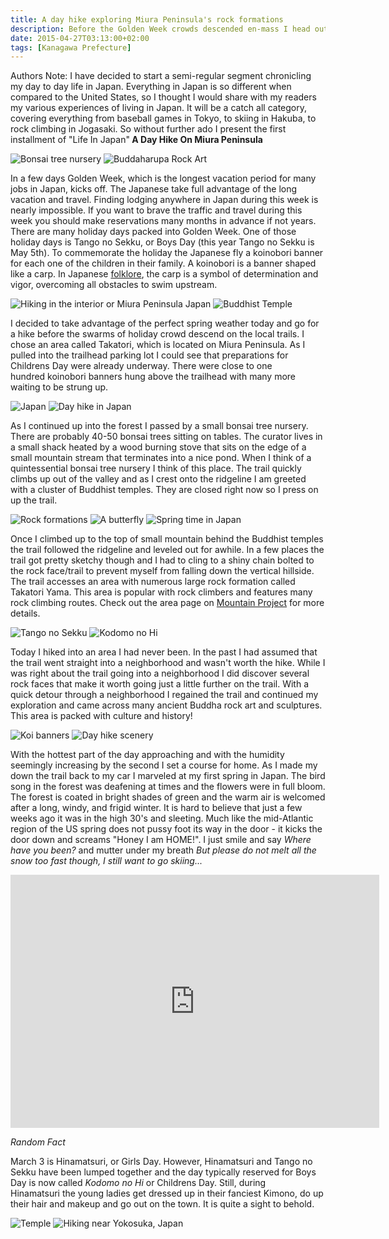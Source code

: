 ```yaml
---
title: A day hike exploring Miura Peninsula's rock formations 
description: Before the Golden Week crowds descended en-mass I head out for some solitude and exercise
date: 2015-04-27T03:13:00+02:00
tags: [Kanagawa Prefecture]
---
```

<div class=“text-lg m-2">
<p class="mb-2">Authors Note: I have decided to start a semi-regular segment chronicling my day to day life in Japan. Everything in Japan is so different when compared to the United States, so I thought I would share with my readers my various experiences of living in Japan. It will be a catch all category, covering everything from baseball games in Tokyo, to skiing in Hakuba, to rock climbing in Jogasaki. So without further ado I present the first installment of "Life In Japan"<strong> A Day Hike On Miura Peninsula</strong></p>

<img class="w-8/12 rounded-lg shadow-lg mx-auto" src="https://fallfish-tenkara-images.s3-us-west-1.amazonaws.com/FfT+-+Day+Hike/Bonsai-Tree-Nursery_Takatori_Day-Hike.JPG" alt="Bonsai tree nursery" />

<img class="w-8/12 rounded-lg shadow-lg mx-auto" src="https://fallfish-tenkara-images.s3-us-west-1.amazonaws.com/FfT+-+Day+Hike/Buddharupa_Rock-Art_Japan_Takatori.JPG" alt="Buddaharupa Rock Art" />

<p class="mb-2 mt-2">In a few days Golden Week, which is the longest vacation period for many jobs in Japan, kicks off. The Japanese take full advantage of the long vacation and travel. Finding lodging anywhere in Japan during this week is nearly impossible. If you want to brave the traffic and travel during this week you should make reservations many months in advance if not years. There are many holiday days packed into Golden Week. One of those holiday days is Tango no Sekku, or Boys Day (this year Tango no Sekku is May 5th). To commemorate the holiday the Japanese fly a koinobori banner for each one of the children in their family. A koinobori is a banner shaped like a carp. In Japanese <a href="https://kids.asiasociety.org/explore/childrens-day-japan-kodomo-no-hi" target="_blank" rel="noopener noreferrer">folklore</a>, the carp is a symbol of determination and vigor, overcoming all obstacles to swim upstream.</p>

<img class="w-8/12 rounded-lg shadow-lg mx-auto" src="https://fallfish-tenkara-images.s3-us-west-1.amazonaws.com/FfT+-+Day+Hike/Buddharupa_Rock-Art_Japan_Takatori_Trail.JPG" alt="Hiking in the interior or Miura Peninsula Japan" />

<img class="w-8/12 rounded-lg shadow-lg mx-auto" src="https://fallfish-tenkara-images.s3-us-west-1.amazonaws.com/FfT+-+Day+Hike/Buddharupa_Rock-Art_Temple_Japan_Takatori.JPG" alt="Buddhist Temple" />

<p class="mb-2 mt-2">I decided to take advantage of the perfect spring weather today and go for a hike before the swarms of holiday crowd descend on the local trails. I chose an area called Takatori, which is located on Miura Peninsula. As I pulled into the trailhead parking lot I could see that preparations for Childrens Day were already underway. There were close to one hundred koinobori banners hung above the trailhead with many more waiting to be strung up.</p>

<img class="w-8/12 rounded-lg shadow-lg mx-auto" src="https://fallfish-tenkara-images.s3-us-west-1.amazonaws.com/FfT+-+Day+Hike/Buddharupa_Takatori_Japan.JPG" alt="Japan" />

<img class="w-8/12 rounded-lg shadow-lg mx-auto" src="https://fallfish-tenkara-images.s3-us-west-1.amazonaws.com/FfT+-+Day+Hike/Buddharupa_Takatori_Japan_Hike.JPG" alt="Day hike in Japan" />

<p class="mb-2 mt-2">As I continued up into the forest I passed by a small bonsai tree nursery. There are probably 40-50 bonsai trees sitting on tables. The curator lives in a small shack heated by a wood burning stove that sits on the edge of a small mountain stream that terminates into a nice pond. When I think of a quintessential bonsai tree nursery I think of this place. The trail quickly climbs up out of the valley and as I crest onto the ridgeline I am greeted with a cluster of Buddhist temples. They are closed right now so I press on up the trail.</p>

<img class="w-8/12 rounded-lg shadow-lg mx-auto" src="https://fallfish-tenkara-images.s3-us-west-1.amazonaws.com/FfT+-+Day+Hike/Buddharupa_Takatori_Japan_Rock-formation.JPG" alt="Rock formations" />

<img class="w-8/12 rounded-lg shadow-lg mx-auto" src="https://fallfish-tenkara-images.s3-us-west-1.amazonaws.com/FfT+-+Day+Hike/Butterfly_Takatori_Hike.JPG" alt="A butterfly" />

<img class="w-8/12 rounded-lg shadow-lg mx-auto" src="https://fallfish-tenkara-images.s3-us-west-1.amazonaws.com/FfT+-+Day+Hike/Takatori_Rock-formation_Hike_Japan_Miura.JPG" alt="Spring time in Japan" />

<p class="mb-2 mt-2">Once I climbed up to the top of small mountain behind the Buddhist temples the trail followed the ridgeline and leveled out for awhile. In a few places the trail got pretty sketchy though and I had to cling to a shiny chain bolted to the rock face/trail to prevent myself from falling down the vertical hillside. The trail accesses an area with numerous large rock formation called Takatori Yama. This area is popular with rock climbers and features many rock climbing routes. Check out the area page on <a href="https://www.mountainproject.com/v/takatori-yama/108075247" target="_blank">Mountain Project</a> for more details.</p>

<img class="w-8/12 rounded-lg shadow-lg mx-auto" src="https://fallfish-tenkara-images.s3-us-west-1.amazonaws.com/FfT+-+Day+Hike/Koinobori-Banners_Tango-no-Sekku_Kodomo-no-Hi.JPG" alt="Tango no Sekku" />

<img class="w-8/12 rounded-lg shadow-lg mx-auto" src="https://fallfish-tenkara-images.s3-us-west-1.amazonaws.com/FfT+-+Day+Hike/Koinobori-Banners_Tango-no-Sekku_Kodomo-no-Hi_Takatori-2.JPG" alt="Kodomo no Hi" />

<p class="mb-2 mt-2">Today I hiked into an area I had never been. In the past I had assumed that the trail went straight into a neighborhood and wasn't worth the hike. While I was right about the trail going into a neighborhood I did discover several rock faces that make it worth going just a little further on the trail. With a quick detour through a neighborhood I regained the trail and continued my exploration and came across many ancient Buddha rock art and sculptures. This area is packed with culture and history!</p>

<img class="w-8/12 rounded-lg shadow-lg mx-auto" src="https://fallfish-tenkara-images.s3-us-west-1.amazonaws.com/FfT+-+Day+Hike/Koinobori-Banners_Tango-no-Sekku_Kodomo-no-Hi_Takatori.JPG" alt="Koi banners" />

<img class="w-8/12 rounded-lg shadow-lg mx-auto" src="https://fallfish-tenkara-images.s3-us-west-1.amazonaws.com/FfT+-+Day+Hike/Koinobori-Banners_Tango-no-Sekku_Kodomo-no-Hi_Takatori_Hiking.JPG" alt="Day hike scenery" />

<p class="mb-2 mt-2">With the hottest part of the day approaching and with the humidity seemingly increasing by the second I set a course for home. As I made my down the trail back to my car I marveled at my first spring in Japan. The bird song in the forest was deafening at times and the flowers were in full bloom. The forest is coated in bright shades of green and the warm air is welcomed after a long, windy, and frigid winter. It is hard to believe that just a few weeks ago it was in the high 30's and sleeting. Much like the mid-Atlantic region of the US spring does not pussy foot its way in the door - it kicks the door down and screams "Honey I am HOME!". I just smile and say <em>Where have you been?</em> and mutter under my breath<em> But please do not melt all the snow too fast though, I still want to go skiing...</em></p>

<iframe src="https://www.strava.com/activities/293356719/embed/40ba09076c5ed3cbb1ce6e16830194338f3b8b8a" width="590" height="405" frameborder="0" scrolling="no"></iframe>

<p class="mb-2 mt-2"><em>Random Fact</em></p>

<p class="mb-2 mt-2">March 3 is Hinamatsuri, or Girls Day. However, Hinamatsuri and Tango no Sekku have been lumped together and the day typically reserved for Boys Day is now called<em> Kodomo no Hi</em> or Childrens Day. Still, during Hinamatsuri the young ladies get dressed up in their fanciest Kimono, do up their hair and makeup and go out on the town. It is quite a sight to behold.</p>

<img class="w-8/12 rounded-lg shadow-lg mx-auto" src="https://fallfish-tenkara-images.s3-us-west-1.amazonaws.com/FfT+-+Day+Hike/Shinto-Temple_Japan_Takatori.JPG" alt="Temple" />

<img class="w-8/12 rounded-lg shadow-lg mx-auto" src="https://fallfish-tenkara-images.s3-us-west-1.amazonaws.com/FfT+-+Day+Hike/Takatori_Hike_Japan_Miura-Peninsula.JPG" alt="Hiking near Yokosuka, Japan" />
</div>